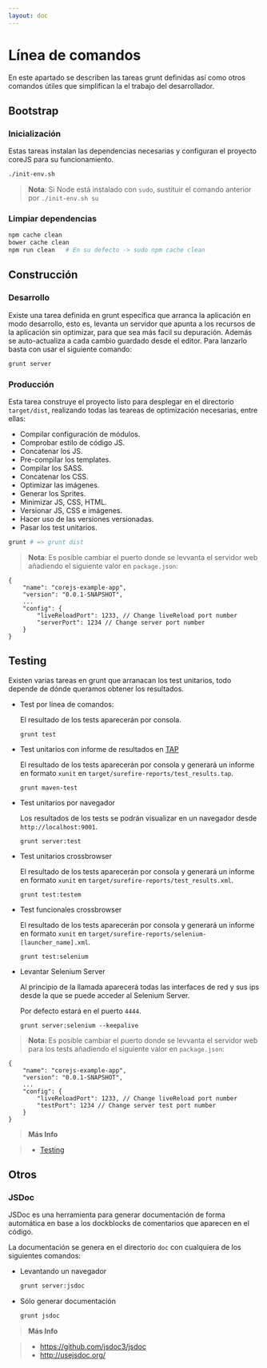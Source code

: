 ```yaml
---
layout: doc
---
```



# Línea de comandos

En este apartado se describen las tareas grunt definidas así como otros comandos útiles que simplifican la el trabajo del desarrollador.


## Bootstrap

### Inicialización

Estas tareas instalan las dependencias necesarias y configuran el proyecto coreJS para su funcionamiento.

```bash
./init-env.sh
```

> **Nota**: Si Node está instalado con `sudo`, sustituir el comando anterior por `./init-env.sh su`


### Limpiar dependencias

```bash
npm cache clean
bower cache clean
npm run clean	# En su defecto -> sudo npm cache clean
```


## Construcción


### Desarrollo

Existe una tarea definida en grunt específica que arranca la aplicación en modo desarrollo, esto es, levanta un servidor que apunta a los recursos de la aplicación sin optimizar, para que sea más facil su depuración. Además se auto-actualiza a cada cambio guardado desde el editor.
Para lanzarlo basta con usar el siguiente comando:

```bash
grunt server
```

### Producción

Esta tarea construye el proyecto listo para desplegar en el directorio `target/dist`, realizando todas las teareas de optimización necesarias, entre ellas:

* Compilar configuración de módulos.
* Comprobar estilo de código JS.
* Concatenar los JS.
* Pre-compilar los templates.
* Compilar los SASS.
* Concatenar los CSS.
* Optimizar las imágenes.
* Generar los Sprites.
* Minimizar JS, CSS, HTML.
* Versionar JS, CSS e imágenes.
* Hacer uso de las versiones versionadas.
* Pasar los test unitarios.

```bash
grunt # => grunt dist
```

> **Nota**: Es posible cambiar el puerto donde se levvanta el servidor web añadiendo el siguiente valor en `package.json`:

	{
		"name": "corejs-example-app",
		"version": "0.0.1-SNAPSHOT",
		...
		"config": {
			"liveReloadPort": 1233, // Change liveReload port number
			"serverPort": 1234 // Change server port number
		}
	}


## Testing


Existen varias tareas en grunt que arranacan los test unitarios, todo depende de dónde queramos obtener los resultados.

* Test por línea de comandos:

	El resultado de los tests aparecerán por consola.

	```
	grunt test
	```

* Test unitarios con informe de resultados en [TAP](http://en.wikipedia.org/wiki/Test_Anything_Protocol)

	El resultado de los tests aparecerán por consola y generará un informe en formato `xunit` en `target/surefire-reports/test_results.tap`.

	```
	grunt maven-test
	```

* Test unitarios por navegador

	Los resultados de los tests se podrán visualizar en un navegador desde `http://localhost:9001`.

	```
	grunt server:test
	```

* Test unitarios crossbrowser

	El resultado de los tests aparecerán por consola y generará un informe en formato `xunit` en `target/surefire-reports/test_results.xml`.

	```
	grunt test:testem
	```

* Test funcionales crossbrowser

	El resultado de los tests aparecerán por consola y generará un informe en formato `xunit` en `target/surefire-reports/selenium-[launcher_name].xml`.

	```
	grunt test:selenium
	```

* Levantar Selenium Server

	Al principio de la llamada aparecerá todas las interfaces de red y sus ips desde la que se puede acceder al Selenium Server.

	Por defecto estará en el puerto `4444`.

	```
	grunt server:selenium --keepalive
	```

> **Nota**: Es posible cambiar el puerto donde se levvanta el servidor web para los tests añadiendo el siguiente valor en `package.json`:

	{
		"name": "corejs-example-app",
		"version": "0.0.1-SNAPSHOT",
		...
		"config": {
			"liveReloadPort": 1233, // Change liveReload port number
			"testPort": 1234 // Change server test port number
		}
	}

> **Más Info**

> * [Testing](/testing)



## Otros 

### JSDoc

JSDoc es una herramienta para generar documentación de forma automática en base a los dockblocks de comentarios que aparecen en el código.

La documentación se genera en el directorio `doc` con cualquiera de los siguientes comandos:

* Levantando un navegador

	```bash
	grunt server:jsdoc
	```

* Sólo generar documentación

	```bash
	grunt jsdoc
	```

> **Más Info**

> * https://github.com/jsdoc3/jsdoc
> * http://usejsdoc.org/

